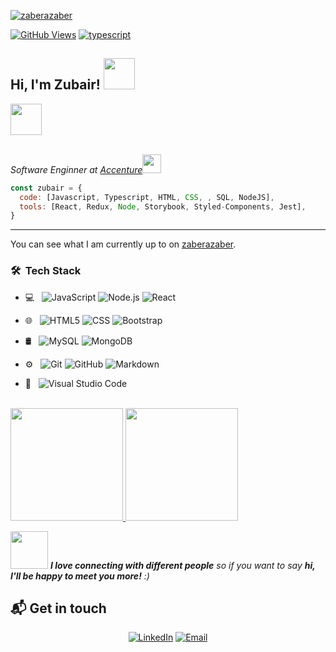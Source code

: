 [![zaberazaber](https://res.cloudinary.com/zaberazaber/image/upload/v1616613030/zubair.jpg)][1]


[![GitHub Views](https://komarev.com/ghpvc/?username=zaberazaber&color=FAC151)][1]
[![typescript](https://img.shields.io/badge/TypeScript-Fan-FAC151.svg?logo=typescript&logoWidth=20)](https://github.com/zaberazaber)

<h2> Hi, I'm Zubair! <img src="https://media.giphy.com/media/mGcNjsfWAjY5AEZNw6/giphy.gif" width="50"></h2>
<img src="https://media.giphy.com/media/VgCDAzcKvsR6OM0uWg/giphy.gif" width="50">
<p><em></br>Software Enginner at <a href="https://www.thoughtworks.com">Accenture</a><img src="https://media.giphy.com/media/WUlplcMpOCEmTGBtBW/giphy.gif" width="30"> 
</em></p>


```javascript
const zubair = {
  code: [Javascript, Typescript, HTML, CSS, , SQL, NodeJS],
  tools: [React, Redux, Node, Storybook, Styled-Components, Jest],
}
```

---

You can see what I am currently up to on [zaberazaber][1].






<h3> 🛠 &nbsp;Tech Stack</h3>

- 💻 &nbsp;
  ![JavaScript](https://img.shields.io/badge/-JavaScript-333333?style=flat&logo=javascript)
  ![Node.js](https://img.shields.io/badge/-Node.js-333333?style=flat&logo=node.js)
  ![React](https://img.shields.io/badge/-React-333333?style=flat&logo=react)
- 🌐 &nbsp;
  ![HTML5](https://img.shields.io/badge/-HTML5-333333?style=flat&logo=HTML5)
  ![CSS](https://img.shields.io/badge/-CSS-333333?style=flat&logo=CSS3&logoColor=1572B6)
  ![Bootstrap](https://img.shields.io/badge/-Bootstrap-333333?style=flat&logo=bootstrap&logoColor=563D7C)

- 🛢 &nbsp;
  ![MySQL](https://img.shields.io/badge/-MySQL-333333?style=flat&logo=mysql)
  ![MongoDB](https://img.shields.io/badge/-MongoDB-333333?style=flat&logo=mongodb)
- ⚙️ &nbsp;
  ![Git](https://img.shields.io/badge/-Git-333333?style=flat&logo=git)
  ![GitHub](https://img.shields.io/badge/-GitHub-333333?style=flat&logo=github)
  ![Markdown](https://img.shields.io/badge/-Markdown-333333?style=flat&logo=markdown)
- 🔧 &nbsp;
  ![Visual Studio Code](https://img.shields.io/badge/-Visual%20Studio%20Code-333333?style=flat&logo=visual-studio-code&logoColor=007ACC)


<br/>

<a href="https://github.com/zaberazaber">
  <img height="180em" src="https://github-readme-stats.vercel.app/api?username=zaberazaber&theme=buefy&show_icons=true" />
  <img height="180em" src="https://github-readme-stats.vercel.app/api/top-langs/?username=zaberazaber&theme=buefy&layout=compact" />
</a>

<br/>


[1]:https://zaberazaber.me/?utm_source=github.com&utm_medium=gh-profile-zaberazaber&utm_campaign=zaberazaber
[2]: https://www.linkedin.com/in/zubair001


<img src="https://media.giphy.com/media/LnQjpWaON8nhr21vNW/giphy.gif" width="60"> <em><b>I love connecting with different people</b> so if you want to say <b>hi, I'll be happy to meet you more!</b> :)</em>

## 📬 Get in touch

<p align="center">
<a href="https://www.linkedin.com/in/zubair001/"><img alt="LinkedIn" src="https://img.shields.io/badge/LinkedIn-zubair001?style=flat-square&logo=linkedin"></a>
<a href="mailto:m.work.zubair@gmail.com@gmail.com"><img alt="Email" src="https://img.shields.io/badge/Email-m.work.zubair@gmail.com-blue?style=flat-square&logo=gmail"></a>
</p>
